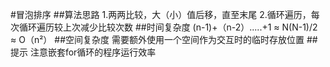 #冒泡排序
##算法思路
 1.两两比较，大（小）值后移，直至末尾
 2.循环遍历，每次循环遍历较上次减少比较次数
##时间复杂度
  (n-1)+（n-2）.....+1 ≈ N(N-1)/2 ≈ O（n²）
##空间复杂度
   需要额外使用一个空间作为交互时的临时存放位置
##提示
   注意嵌套for循环的程序运行效率
   

